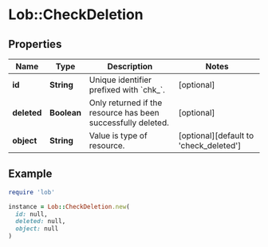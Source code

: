 # Lob::CheckDeletion

## Properties

| Name | Type | Description | Notes |
| ---- | ---- | ----------- | ----- |
| **id** | **String** | Unique identifier prefixed with &#x60;chk_&#x60;. | [optional] |
| **deleted** | **Boolean** | Only returned if the resource has been successfully deleted. | [optional] |
| **object** | **String** | Value is type of resource. | [optional][default to &#39;check_deleted&#39;] |

## Example

```ruby
require 'lob'

instance = Lob::CheckDeletion.new(
  id: null,
  deleted: null,
  object: null
)
```

